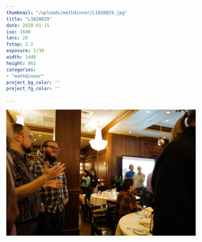 ```yaml
---
thumbnail: "/uploads/mathdinner/L1020829.jpg"
title: "L1020829"
date: 2020-01-15
iso: 1600
lens: 28
fstop: 2.2
exposure: 1/30
width: 1440
height: 961
categories:
- "mathdinner"
project_bg_color: ''
project_fg_color: ''

---
```


![img](/uploads/mathdinner/L1020829.jpg)

